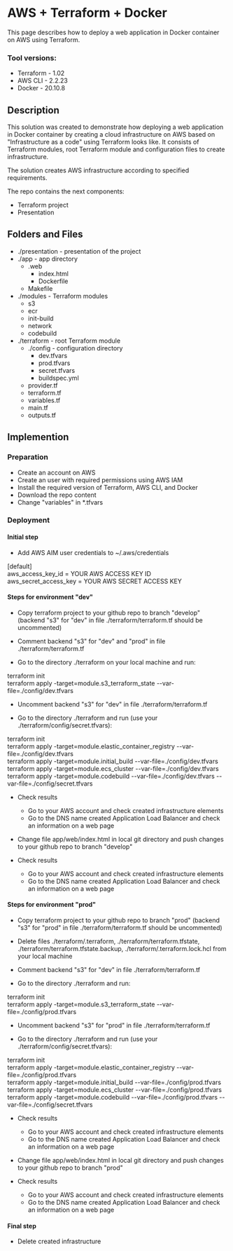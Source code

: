 # AWS + Terraform + Docker
This page describes how to deploy a web application in Docker container on AWS using Terraform. 

### Tool versions:
- Terraform - 1.02
- AWS CLI - 2.2.23
- Docker - 20.10.8

## Description
This solution was created to demonstrate how deploying a web application in Docker container by creating a cloud infrastructure on AWS based on "Infrastructure as a code" using Terraform looks like. It consists of Terraform modules, root Terraform module and configuration files to create infrastructure.

The solution creates AWS infrastructure according to specified requirements.

The repo contains the next components:
* Terraform project
* Presentation

## Folders and Files
- ./presentation - presentation of the project
- ./app - app directory
  - .web
    - index.html
    - Dockerfile
  - Makefile
- ./modules - Terraform modules
  - s3
  - ecr
  - init-build
  - network
  - codebuild
- ./terraform - root Terraform module
  - ./config - configuration directory
    -  dev.tfvars
    -  prod.tfvars
    -  secret.tfvars
    - buildspec.yml
  - provider.tf
  - terraform.tf
  - variables.tf
  - main.tf
  - outputs.tf

## Implemention
### Preparation
- Create an account on AWS 
- Create an user with required permissions using AWS IAM
- Install the required version of Terraform, AWS CLI, and Docker
- Download the repo content
- Change "variables" in *.tfvars

### Deployment
#### Initial step
- Add AWS AIM user credentials to ~/.aws/credentials

\[default\]  
aws_access_key_id = YOUR AWS ACCESS KEY ID  
aws_secret_access_key = YOUR AWS SECRET ACCESS KEY  

#### Steps for environment "dev"
- Copy terraform project to your github repo to branch "develop" (backend "s3" for "dev" in file ./terraform/terraform.tf should be uncommented)

- Comment backend "s3" for "dev" and "prod" in file ./terraform/terraform.tf

- Go to the directory ./terraform on your local machine and run:

terraform init  
terraform apply -target=module.s3_terraform_state --var-file=./config/dev.tfvars  

- Uncomment backend "s3" for "dev" in file ./terraform/terraform.tf

- Go to the directory ./terraform and run (use your ./terraform/config/secret.tfvars):

terraform init  
terraform apply -target=module.elastic_container_registry --var-file=./config/dev.tfvars  
terraform apply -target=module.initial_build --var-file=./config/dev.tfvars  
terraform apply -target=module.ecs_cluster --var-file=./config/dev.tfvars  
terraform apply -target=module.codebuild --var-file=./config/dev.tfvars --var-file=./config/secret.tfvars  

- Check results
  - Go to your AWS account and check created infrastructure elements 
  - Go to the DNS name created Application Load Balancer and check an information on a web page

- Change file app/web/index.html in local git directory and push changes to your github repo to branch "develop"

- Check results
  - Go to your AWS account and check created infrastructure elements 
  - Go to the DNS name created Application Load Balancer and check an information on a web page

#### Steps for environment "prod"
- Copy terraform project to your github repo to branch "prod" (backend "s3" for "prod" in file ./terraform/terraform.tf should be uncommented)

- Delete files ./terraform/.terraform, ./terraform/terraform.tfstate, ./terraform/terraform.tfstate.backup, ./terraform/.terraform.lock.hcl from your local machine

- Comment backend "s3" for "dev" in file ./terraform/terraform.tf

- Go to the directory ./terraform and run:

terraform init  
terraform apply -target=module.s3_terraform_state --var-file=./config/prod.tfvars  

- Uncomment backend "s3" for "prod" in file ./terraform/terraform.tf

- Go to the directory ./terraform and run (use your ./terraform/config/secret.tfvars):

terraform init  
terraform apply -target=module.elastic_container_registry --var-file=./config/prod.tfvars  
terraform apply -target=module.initial_build --var-file=./config/prod.tfvars  
terraform apply -target=module.ecs_cluster --var-file=./config/prod.tfvars  
terraform apply -target=module.codebuild --var-file=./config/prod.tfvars --var-file=./config/secret.tfvars  

- Check results
  - Go to your AWS account and check created infrastructure elements 
  - Go to the DNS name created Application Load Balancer and check an information on a web page

- Change file app/web/index.html in local git directory and push changes to your github repo to branch "prod"

- Check results
  - Go to your AWS account and check created infrastructure elements 
  - Go to the DNS name created Application Load Balancer and check an information on a web page

#### Final step
- Delete created infrastructure
